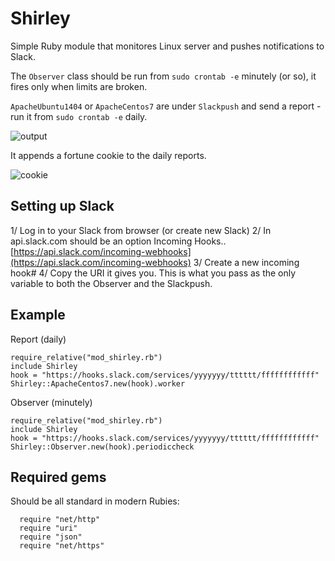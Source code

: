 # Shirley

Simple Ruby module that monitores Linux server and pushes notifications to Slack. 

The `Observer` class should be run from `sudo crontab -e` minutely (or so), it fires only when limits are broken.

`ApacheUbuntu1404` or `ApacheCentos7` are under `Slackpush` and send a report - run it from `sudo crontab -e` daily.

![output](https://ibin.co/2kCmzt0Epqqh.jpg)

It appends a fortune cookie to the daily reports. 

![cookie](https://ibin.co/2kCntSdodFYc.jpg)

## Setting up Slack

1/ Log in to your Slack from browser (or create new Slack)
2/ In api.slack.com should be an option Incoming Hooks.. [https://api.slack.com/incoming-webhooks](https://api.slack.com/incoming-webhooks)
3/ Create a new incoming hook#
4/ Copy the URI it gives you. This is what you pass as the only variable to both the Observer and the Slackpush.

## Example

Report (daily)

```
require_relative("mod_shirley.rb")
include Shirley
hook = "https://hooks.slack.com/services/yyyyyyy/tttttt/ffffffffffff"
Shirley::ApacheCentos7.new(hook).worker
```

Observer (minutely)

```
require_relative("mod_shirley.rb")
include Shirley
hook = "https://hooks.slack.com/services/yyyyyyy/tttttt/ffffffffffff"
Shirley::Observer.new(hook).periodiccheck
```

## Required gems

Should be all standard in modern Rubies:

```
  require "net/http"
  require "uri"
  require "json"
  require "net/https"
```
